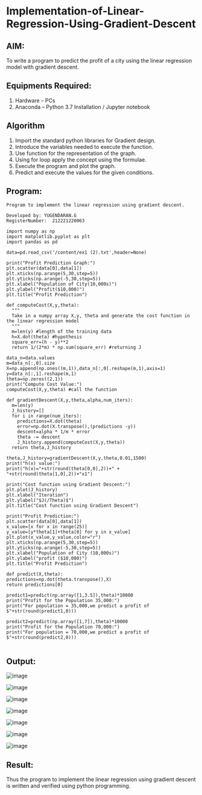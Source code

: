 # Implementation-of-Linear-Regression-Using-Gradient-Descent

## AIM:
To write a program to predict the profit of a city using the linear regression model with gradient descent.

## Equipments Required:
1. Hardware – PCs
2. Anaconda – Python 3.7 Installation / Jupyter notebook

## Algorithm
1. Import the standard python libraries for Gradient design.
2. Introduce the variables needed to execute the function.
3. Use function for the representation of the graph.
4. Using for loop apply the concept using the formulae.
5. Execute the program and plot the graph.
6. Predict and execute the values for the given conditions.

## Program:
```
Program to implement the linear regression using gradient descent.

Developed by: YUGENDARAN.G
RegisterNumber:  212221220063

import numpy as np
import matplotlib.pyplot as plt
import pandas as pd

data=pd.read_csv('/content/ex1 (2).txt',header=None)

print("Profit Prediction Graph:")
plt.scatter(data[0],data[1])
plt.xticks(np.arange(5,30,step=5))
plt.yticks(np.arange(-5,30,step=5))
plt.xlabel("Population of City(10,000s)")
plt.ylabel("Profit($10,000)")
plt.title("Profit Prediction")

def computeCost(X,y,theta):
  """
  Take in a numpy array X,y, theta and generate the cost function in the linear regression model
  """
  m=len(y) #length of the training data
  h=X.dot(theta) #hypothesis
  square_err=(h - y)**2
  return 1/(2*m) * np.sum(square_err) #returning J

data_n=data.values
m=data_n[:,0].size
X=np.append(np.ones((m,1)),data_n[:,0].reshape(m,1),axis=1)
y=data_n[:,1].reshape(m,1)
theta=np.zeros((2,1))
print("Compute Cost Value:")
computeCost(X,y,theta) #call the function

def gradientDescent(X,y,theta,alpha,num_iters):
  m=len(y)
  J_history=[]
  for i in range(num_iters):
    predictions=X.dot(theta)
    error=np.dot(X.transpose(),(predictions -y))
    descent=alpha * 1/m * error
    theta -= descent
    J_history.append(computeCost(X,y,theta))
  return theta,J_history
  
theta,J_history=gradientDescent(X,y,theta,0.01,1500)
print("h(x) value:")
print("h(x)="+str(round(theta[0,0],2))+" + "+str(round(theta[1,0],2))+"x1")
  
print("Cost function using Gradient Descent:")
plt.plot(J_history)
plt.xlabel("Iteration")
plt.ylabel("$J(/Theta)$")
plt.title("Cost function using Gradient Descent")

print("Profit Prediction:")
plt.scatter(data[0],data[1])
x_value=[x for x in range(25)]
y_value=[y*theta[1]+theta[0] for y in x_value]
plt.plot(x_value,y_value,color="r")
plt.xticks(np.arange(5,30,step=5))
plt.yticks(np.arange(-5,30,step=5))
plt.xlabel("Population of City (10,000s)")
plt.ylabel("profit ($10,000)")  
plt.title("Profit Prediction")
  
def predict(X,theta):
predictions=np.dot(theta.transpose(),X)
return predictions[0]
  
predict1=predict(np.array([1,3.5]),theta)*10000
print("Profit for the Population 35,000:")
print("For population = 35,000,we predict a profit of $"+str(round(predict1,0)))
  
predict2=predict(np.array([1,7]),theta)*10000
print("Profit for the Population 70,000:")
print("For population = 70,000,we predict a profit of $"+str(round(predict2,0)))
  
```

## Output:
![image](https://user-images.githubusercontent.com/128135616/229772505-9b5e215a-7f9b-4d6a-9c13-83b256c03adb.png)

![image](https://user-images.githubusercontent.com/128135616/229774601-64bf84fa-7c0a-4d97-bf6a-fc72006784fd.png)

![image](https://user-images.githubusercontent.com/128135616/229775286-32cdf640-cddd-4d35-8162-2d864570c1c5.png)

![image](https://user-images.githubusercontent.com/128135616/229775868-28b0321d-38fc-4451-8a09-d6a3868c3fb4.png)

![image](https://user-images.githubusercontent.com/128135616/229776490-eb092d8b-bb7e-4918-8922-fe4c52f2c591.png)

![image](https://user-images.githubusercontent.com/128135616/229779038-4297305d-4597-4c14-b0a4-50784db2dba5.png)

![image](https://user-images.githubusercontent.com/128135616/229779544-1caedee5-4230-48e0-b303-b33f2f9ce8b1.png)






## Result:
Thus the program to implement the linear regression using gradient descent is written and verified using python programming.
